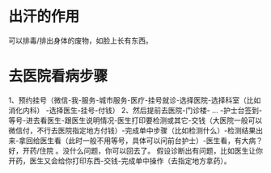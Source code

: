 
# 出汗的作用
可以排毒/排出身体的废物，如脸上长有东西。

# 去医院看病步骤
1、预约挂号（微信-我-服务-城市服务-医疗-挂号就诊-选择医院-选择科室（比如消化内科） -选择医生-挂号-付钱）
2、然后提前去医院-门诊楼- ... -护士台签到-等号-进去看医生-跟医生说明情况-医生打印要检测或其它-交钱（大医院一般可以微信付，不行去医院指定地方付钱）-完成单中步骤（比如检测什么）-检测结果出来-拿回给医生看（此时一般不用等号，具体可以问前台护士）-医生看，有大病？好，开药/住院 。没什么问题，你可以回去了。
假设诊断出有问题，比如医生让你开药，医生又会给你打印东西-交钱-完成单中操作（去指定地方拿药）。

